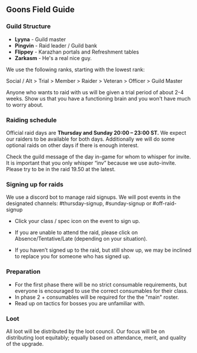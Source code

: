 ## Goons Field Guide


### Guild Structure
 - **Lyyna** -  Guild master  
 -  **Pingvin** - Raid leader / Guild bank  
 -  **Flippey** - Karazhan portals and Refreshment tables 
 -  **Zarkasm** -  He's a real nice guy. 

We use the following ranks, starting with the lowest rank:

Social / Alt > Trial > Member > Raider > Veteran > Officer > Guild Master

Anyone who wants to raid with us will be given a trial period of about 2-4 weeks. Show us that you have a functioning brain and you won't have much to worry about.

### Raiding schedule

Official raid days are **Thursday and Sunday 20:00 – 23:00 ST.** We expect our raiders to be available for both days. 
Additionally we will do some optional raids on other days if there is enough interest.

Check the guild message of the day in-game for whom to whisper for invite. It is important that you only whisper “inv” because we use auto-invite. Please try to be in the raid 19.50 at the latest.

### Signing up for raids

We use a discord bot to manage raid signups. We will post events in the designated channels:
    #thursday-signup, #sunday-signup or #off-raid-signup

-   Click your class / spec icon on the event to sign up.
    
-   If you are unable to attend the raid, please click on Absence/Tentative/Late (depending on your situation). 
    
-   If you haven’t signed up to the raid, but still show up, we may be inclined to replace you for someone who has signed up.
    

### Preparation
- For the first phase there will be no strict consumable requirements, but everyone is encouraged to use the correct consumables for their class.
- In phase 2 + consumables will be required for the the "main" roster.
- Read up on tactics for bosses you are unfamiliar with.


### Loot
All loot will be distributed by the loot council. Our focus will be on distributing loot equitably; equally based on attendance, merit, and quality of the upgrade. 
